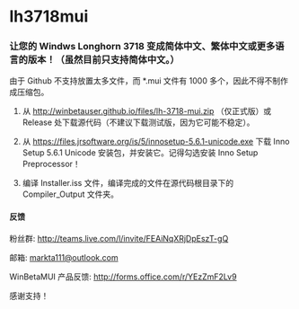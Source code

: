 # lh3718mui
### 让您的 Windws Longhorn 3718 变成简体中文、繁体中文或更多语言的版本！（虽然目前只支持简体中文。）
由于 Github 不支持放置太多文件，而 *.mui 文件有 1000 多个，因此不得不制作成压缩包。
1. 从 http://winbetauser.github.io/files/lh-3718-mui.zip （仅正式版）或 Release 处下载源代码（不建议下载测试版，因为它可能不稳定）。

2. 从 https://files.jrsoftware.org/is/5/innosetup-5.6.1-unicode.exe 下载 Inno Setup 5.6.1 Unicode 安装包，并安装它。记得勾选安装 Inno Setup Preprocessor！

3. 编译 Installer.iss 文件，编译完成的文件在源代码根目录下的 Compiler_Output 文件夹。

#### 反馈
粉丝群: http://teams.live.com/l/invite/FEAiNqXRjDpEszT-gQ

邮箱: markta111@outlook.com

WinBetaMUI 产品反馈: http://forms.office.com/r/YEzZmF2Lv9

感谢支持！
